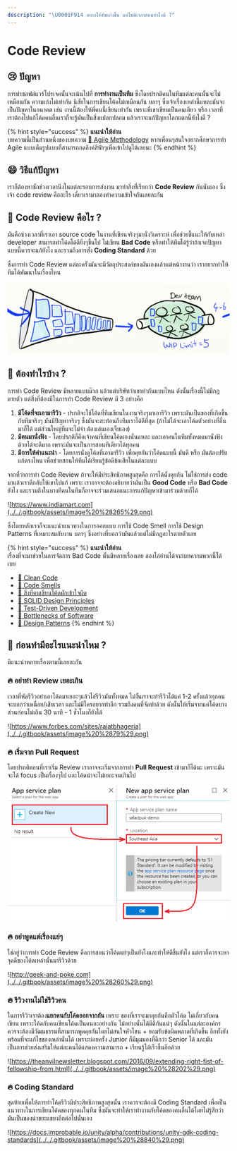```yaml
---
description: "\U0001F914 อยากให้ทีมเก่งขึ้น แต่ไม่มีเวลาสอนทำไงดี ?"
---
```


# Code Review

## 😢 ปัญหา

การทำซอฟต์แวร์โปรเจคนั้นจะเน้นไปที่ **การทำงานเป็นทีม** ซึ่งโดยปรกติคนในทีมแต่ละคนนั้นจะไม่เหมือนกัน ความเก่งไม่เท่ากัน นิสัยในการเขียนโค้ดไม่เหมือนกัน บลาๆ ซึ่งเจ้าเรื่องเหล่านี้แหละมันจะเป็นปัญหาในอนาคต เช่น งานนี้ต้องให้พี่คนนี้เขียนเท่ากัน เพราะพี่เขาเขียนเป็นคนเดียว หรือ เวลาที่เราต้องไปแก้โค้ดคนอื่นเราก็จะรู้มันเป็นสิ่งแปลกปลอม แล้วเราจะแก้ปัญหาโลกแตกนี้ยังไงดี ?

{% hint style="success" %}
**แนะนำให้อ่าน**  
บทความนี้เป็นส่วนหนึ่งของบทความ [👦 Agile Methodology](https://saladpuk.gitbook.io/learn/basic/agile-methodology) หากเพื่อนๆสนใจอยากศึกษาการทำ Agile แบบเต็มรูปแบบก็สามารถกดลิงค์สีฟ้าๆเพื่อเข้าไปดูได้เลยนะ
{% endhint %}

## 😄 วิธีแก้ปัญหา

เราก็ต้องหาซักช่วงเวลานึงในแต่ละรอบการส่งงาน มาทำสิ่งที่เรียกว่า **Code Review** กันนั่นเอง ซึ่งเจ้า code review คืออะไร เดี๋ยวเรามาลองทำความเข้าใจกันเลยละกัน

## 🤔 Code Review คือไร ?

มันคือช่วงเวลาที่เราเอา source code ในงานที่เขียนจริงๆมานั่งวิเคราะห์ เพื่อช่วยชี้แนะให้กับเหล่า developer สามารถทำโค้ดได้ดียิ่งๆขึ้นไป ไม่เขียน **Bad Code** หรือทำให้ทีมได้รู้ว่าถ้าเจอปัญหาแบบนี้ควรจะแก้ยังไง และรวมถึงการตั้ง **Coding Standard** ด้วย

ซึ่งการทำ Code Review แต่ละครั้งมันจะมีวัตถุประสงค์ของมันเองแล้วแต่หน้างานว่า เราอยากทำให้ทีมได้พัฒนาในเรื่องไหน

![](../../.gitbook/assets/image%20%28435%29.png)

## 🤔 ต้องทำไรบ้าง ?

การทำ Code Review มีหลายแบบม๊วก แล้วแต่บริษัทว่าเขาทำกันแบบไหน ดังนั้นเรื่องนี้ไม่มีกฏตายตัว แต่สิ่งที่ต้องมีในการทำ Code Review มี 3 อย่างคือ

1. **มีโค้ดที่จะเอามารีวิว** - ปรกติจะใช้โค้ดที่ทีมเขียนในงานจริงๆมาเอารีวิว เพราะมันเป็นของที่เกิดขึ้นกับทีมจริงๆ มันมีปัญหาจริงๆ ซึ่งมันจะสะท้อนถึงทีมเราได้ดีที่สุด \(ถ้าไม่ได้จะเอาโค้ดตัวอย่างที่อื่นมาก็ได้ แต่ส่วนใหญ่ทีมจะไม่จำ ต้องเล่นเองเจ็บเอง\)
2. **มีคนมานั่งฟัง** - โดยปรกติก็คือเจ้าคนที่เขียนโค้ดเองนั่นแหละ และเอาคนในทีมทั้งหมดมานั่งฟังด้วยได้จะดีมาก เพราะมันจะเป็นการสอนทีเดียวได้ทุกคน
3. **มีการให้คำแนะนำ** - โดยการนั่งดูโค้ดที่เอามารีวิว เพื่อคุยกันว่าโค้ดแบบนี้ มันดี หรือ มันต้องปรับแก้ตรงไหน เพื่อช่วยสอนให้ทีมได้เรียนรู้ข้อดีข้อเสียในแต่ละแบบ

จากที่ว่าการทำ Code Review ถ้าจะให้มีประสิทธิภาพสูงสุดคือ การได้นั่งคุยกัน ไม่ใช่การส่ง code มาแล้วเราตีกลับให้เขาไปแก้ เพราะ เราอาจจะต้องอธิบายว่ามันเป็น **Good Code** หรือ **Bad Code** ยังไง และรวมถึงในบางทีคนในทีมก็อาจจะร่วมเสนอแนะการแก้ปัญหาเข้ามาร่วมด้วยก็ได้

![https://www.indiamart.com](../../.gitbook/assets/image%20%28265%29.png)

ซึ่งโดยหลักเราก็จะแนะนำแนวทางในการออกแบบ การใช้ Code Smell การใช้ Design Patterns ที่เหมาะสมกับงาน บลาๆ ซึ่งอย่างที่บอกว่ามันแล้วแต่ไม่มีกฎอะไรตายตัวเลย

{% hint style="success" %}
**แนะนำให้อ่าน**  
เรื่องที่จะมาช่วยในการจัดการ Bad Code นั้นมีหลายเรื่องเลย ลองไล่อ่านได้จากบทความพวกนี้ได้เบย

* [👶 Clean Code](https://saladpuk.gitbook.io/learn/basic/clean-code)
* [👶 Code Smells](https://saladpuk.gitbook.io/learn/basic/code-smells)
* [👶 สิ่งที่คนเขียนโค้ดมักเข้าใจผิด](https://saladpuk.gitbook.io/learn/basic/mist)
* [👦 SOLID Design Principles](https://saladpuk.gitbook.io/learn/basic/solid)
* [👦 Test-Driven Development](https://saladpuk.gitbook.io/learn/software-testing/tdd101)
* [👦 Bottlenecks of Software](https://saladpuk.gitbook.io/learn/basic/bottlenecks)
* [🤴 Design Patterns](https://saladpuk.gitbook.io/learn/software-design/designpatterns)
{% endhint %}

## 🤔 ก่อนทำมีอะไรแนะนำไหม ?

มีแนะนำหลายเรื่องตามนี้เลยละกัน

### 🔥 อย่าทำ Review เยอะเกิน

เวลาที่หัดรีวิวอย่าเอาโค้ดมาเยอะๆแล้วไล่รีวิวมันทั้งหมด ไม่งั้นเราจะทำรีวิวได้แค่ 1-2 ครั้งแล้วทุกคนจะบอกว่าเหนื่อย/เสียเวลา และไม่มีใครอยากทำอีก รวมถึงคนที่จัดทำด้วย ดังนั้นให้เริ่มจากแค่โค้ดบางส่วนก่อนไม่เกิน 30 นาที - 1 ชั่วโมงก็ยังได้

![https://www.forbes.com/sites/rajatbhageria](../../.gitbook/assets/image%20%2879%29.png)

### 🔥 เริ่มจาก Pull Request

โดยปรกติตอนที่เราเริ่ม Review เราอาจจะเริ่มจากการทำ **Pull Request** เข้ามาก็ได้นะ เพราะมันจะได้ focus เป็นเรื่องๆไป และโค้ดน่าจะไม่เยอะจนเกินไป

![](../../.gitbook/assets/image%20%28575%29.png)

### 🔥 อย่าพูดแต่เรื่องแย่ๆ

ใช่อยู่ว่าการทำ Code Review คือการสอนว่าโค้ดแย่ๆเป็นยังไงและทำให้ดีขึ้นยังไง แต่เราก็ควรจะหาจุดดีของโค้ดเหล่านั้นมารีวิวด้วย

![http://geek-and-poke.com](../../.gitbook/assets/image%20%28260%29.png)

### 🔥 รีวิวงานไม่ใช่รีวิวคน

ในการรีวิวเราต้อง**แยกคนกับโค้ดออกจากกัน** เพราะ ของที่เราจะมาคุยกันคือตัวโค้ด ไม่เกี่ยวกับคนเขียน เพราะโค้ดกับคนเขียนโค้ดเป็นคนละอย่างกัน ไม่อย่างนั้นได้มีตีกันแน่ๆ ดังนั้นในแต่ละองค์กรควรจะต้องมีวัฒนธรรมที่สามารถพูดคุยกันโดยไม่สนใจหัวโขน + ยอมรับข้อผิดพลาดที่เกิดขึ้น อีกทั้งยังพร้อมที่จะแก้ไขของเหล่านั่นได้ เพราะบ่อยครั้ง Junior ก็มีมุมมองที่ดีกว่า Senior ได้ และมันเป็นการช่วยส่งเสริมให้แต่ละคนได้แสดงความสามารถ + เรียนรู้ได้เร็วขึ้นอีกด้วย

![https://theanvilnewsletter.blogspot.com/2016/09/extending-right-fist-of-fellowship-from.html](../../.gitbook/assets/image%20%28202%29.png)

### 🔥 Coding Standard

สุดท้ายเพื่อให้การทำโค้ดรีวิวมีประสิทธิภาพสูงสุดนั้น เราควรจะต้องมี Coding Standard เพื่อเป็นแนวทางในการเขียนโค้ดของทุกคนในทีม ซึ่งมันจะทำให้เราทำงานกับโค้ดของคนอื่นได้โดยไม่รู้สึกว่ามันเป็นของน่าขยะแขยงอีกต่อไปนั่นเอง

![https://docs.improbable.io/unity/alpha/contributions/unity-gdk-coding-standards](../../.gitbook/assets/image%20%28840%29.png)

